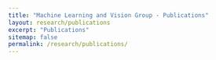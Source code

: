 ```yaml
---
title: "Machine Learning and Vision Group - Publications"
layout: research/publications
excerpt: "Publications"
sitemap: false
permalink: /research/publications/
---
```

